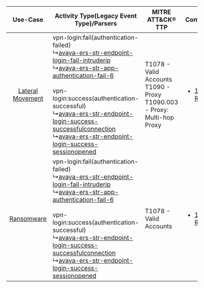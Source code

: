 |    Use-Case    | Activity Type(Legacy Event Type)/Parsers    | MITRE ATT&CK® TTP    | Content    |
|:----:| ---- | ---- | ---- |
| [Lateral Movement](../../../UseCases/uc_lateral_movement.md) |  vpn-login:fail(authentication-failed)<br> ↳[avaya-ers-str-endpoint-login-fail-intruderip](Ps/pC_avayaersstrendpointloginfailintruderip.md)<br> ↳[avaya-ers-str-app-authentication-fail-6](Ps/pC_avayaersstrappauthenticationfail6.md)<br><br> vpn-login:success(authentication-successful)<br> ↳[avaya-ers-str-endpoint-login-success-successfulconnection](Ps/pC_avayaersstrendpointloginsuccesssuccessfulconnection.md)<br> ↳[avaya-ers-str-endpoint-login-success-sessionopened](Ps/pC_avayaersstrendpointloginsuccesssessionopened.md)<br> | T1078 - Valid Accounts<br>T1090 - Proxy<br>T1090.003 - Proxy: Multi-hop Proxy<br> | [<ul><li>1 Rules</li></ul>](RM/r_m_avaya_avaya_ethernet_routing_switch_Lateral_Movement.md) |
|       [Ransomware](../../../UseCases/uc_ransomware.md)       |  vpn-login:fail(authentication-failed)<br> ↳[avaya-ers-str-endpoint-login-fail-intruderip](Ps/pC_avayaersstrendpointloginfailintruderip.md)<br> ↳[avaya-ers-str-app-authentication-fail-6](Ps/pC_avayaersstrappauthenticationfail6.md)<br><br> vpn-login:success(authentication-successful)<br> ↳[avaya-ers-str-endpoint-login-success-successfulconnection](Ps/pC_avayaersstrendpointloginsuccesssuccessfulconnection.md)<br> ↳[avaya-ers-str-endpoint-login-success-sessionopened](Ps/pC_avayaersstrendpointloginsuccesssessionopened.md)<br> | T1078 - Valid Accounts<br>    | [<ul><li>1 Rules</li></ul>](RM/r_m_avaya_avaya_ethernet_routing_switch_Ransomware.md)       |